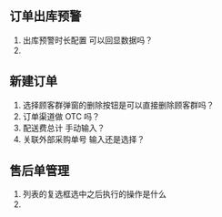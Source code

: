 ## 订单出库预警

1. 出库预警时长配置 可以回显数据吗？
2. 

## 新建订单

1. 选择顾客群弹窗的删除按钮是可以直接删除顾客群吗？
2. 订单渠道做 OTC 吗？
3. 配送费总计 手动输入？
4. 关联外部采购单号  输入还是选择？

## 售后单管理

1. 列表的复选框选中之后执行的操作是什么
2. 